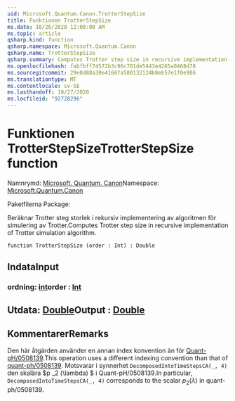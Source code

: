 ```yaml
---
uid: Microsoft.Quantum.Canon.TrotterStepSize
title: Funktionen TrotterStepSize
ms.date: 10/26/2020 12:00:00 AM
ms.topic: article
qsharp.kind: function
qsharp.namespace: Microsoft.Quantum.Canon
qsharp.name: TrotterStepSize
qsharp.summary: Computes Trotter step size in recursive implementation of Trotter simulation algorithm.
ms.openlocfilehash: fabfbff74572b3c96c701de5443e4265a0468d78
ms.sourcegitcommit: 29e0d88a30e4166fa580132124b0eb57e1f0e986
ms.translationtype: MT
ms.contentlocale: sv-SE
ms.lasthandoff: 10/27/2020
ms.locfileid: "92728296"
---
```

# <a name="trotterstepsize-function"></a><span data-ttu-id="3b9b1-102">Funktionen TrotterStepSize</span><span class="sxs-lookup"><span data-stu-id="3b9b1-102">TrotterStepSize function</span></span>

<span data-ttu-id="3b9b1-103">Namnrymd: [Microsoft. Quantum. Canon](xref:Microsoft.Quantum.Canon)</span><span class="sxs-lookup"><span data-stu-id="3b9b1-103">Namespace: [Microsoft.Quantum.Canon](xref:Microsoft.Quantum.Canon)</span></span>

<span data-ttu-id="3b9b1-104">Paketfilerna [](https://nuget.org/packages/)</span><span class="sxs-lookup"><span data-stu-id="3b9b1-104">Package: [](https://nuget.org/packages/)</span></span>


<span data-ttu-id="3b9b1-105">Beräknar Trotter steg storlek i rekursiv implementering av algoritmen för simulering av Trotter.</span><span class="sxs-lookup"><span data-stu-id="3b9b1-105">Computes Trotter step size in recursive implementation of Trotter simulation algorithm.</span></span>

```qsharp
function TrotterStepSize (order : Int) : Double
```


## <a name="input"></a><span data-ttu-id="3b9b1-106">Indata</span><span class="sxs-lookup"><span data-stu-id="3b9b1-106">Input</span></span>

### <a name="order--int"></a><span data-ttu-id="3b9b1-107">ordning: [int](xref:microsoft.quantum.lang-ref.int)</span><span class="sxs-lookup"><span data-stu-id="3b9b1-107">order : [Int](xref:microsoft.quantum.lang-ref.int)</span></span>





## <a name="output--double"></a><span data-ttu-id="3b9b1-108">Utdata: [Double](xref:microsoft.quantum.lang-ref.double)</span><span class="sxs-lookup"><span data-stu-id="3b9b1-108">Output : [Double](xref:microsoft.quantum.lang-ref.double)</span></span>



## <a name="remarks"></a><span data-ttu-id="3b9b1-109">Kommentarer</span><span class="sxs-lookup"><span data-stu-id="3b9b1-109">Remarks</span></span>

<span data-ttu-id="3b9b1-110">Den här åtgärden använder en annan index konvention än för [Quant-pH/0508139](https://arxiv.org/abs/quant-ph/0508139).</span><span class="sxs-lookup"><span data-stu-id="3b9b1-110">This operation uses a different indexing convention than that of [quant-ph/0508139](https://arxiv.org/abs/quant-ph/0508139).</span></span> <span data-ttu-id="3b9b1-111">Motsvarar i synnerhet `DecomposedIntoTimeStepsCA(_, 4)` den skalära $p _2 (\lambda) $ i Quant-pH/0508139.</span><span class="sxs-lookup"><span data-stu-id="3b9b1-111">In particular, `DecomposedIntoTimeStepsCA(_, 4)` corresponds to the scalar $p_2(\lambda)$ in quant-ph/0508139.</span></span>